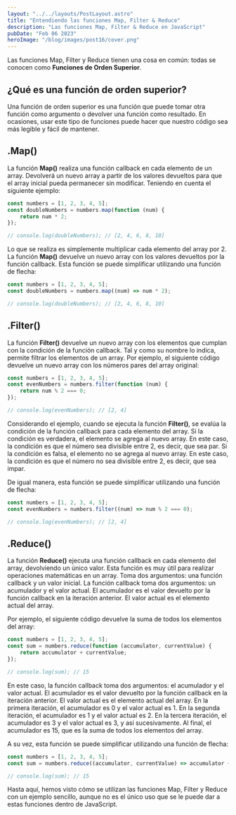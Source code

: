 ```yaml
---
layout: "../../layouts/PostLayout.astro"
title: "Entendiendo las funciones Map, Filter & Reduce"
description: "Las funciones Map, Filter & Reduce en JavaScript"
pubDate: "Feb 06 2023"
heroImage: "/blog/images/post16/cover.png"
---
```


Las funciones Map, Filter y Reduce tienen una cosa en común: todas se conocen como **Funciones de Orden Superior**.

## ¿Qué es una función de orden superior?

Una función de orden superior es una función que puede tomar otra función como argumento o devolver una función como resultado. En ocasiones, usar este tipo de funciones puede hacer que nuestro código sea más legible y fácil de mantener.

## .Map()

La función **Map()** realiza una función callback en cada elemento de un array. Devolverá un nuevo array a partir de los valores devueltos para que el array inicial pueda permanecer sin modificar. Teniendo en cuenta el siguiente ejemplo:

```js
const numbers = [1, 2, 3, 4, 5];
const doubleNumbers = numbers.map(function (num) {
	return num * 2;
});

// console.log(doubleNumbers); // [2, 4, 6, 8, 10]
```

Lo que se realiza es simplemente multiplicar cada elemento del array por 2. La función **Map()** devuelve un nuevo array con los valores devueltos por la función callback. Esta función se puede simplificar utilizando una función de flecha:

```js
const numbers = [1, 2, 3, 4, 5];
const doubleNumbers = numbers.map((num) => num * 2);

// console.log(doubleNumbers); // [2, 4, 6, 8, 10]
```

## .Filter()

La función **Filter()** devuelve un nuevo array con los elementos que cumplan con la condición de la función callback. Tal y como su nombre lo indica, permite filtrar los elementos de un array. Por ejemplo, el siguiente código devuelve un nuevo array con los números pares del array original:

```js
const numbers = [1, 2, 3, 4, 5];
const evenNumbers = numbers.filter(function (num) {
	return num % 2 === 0;
});

// console.log(evenNumbers); // [2, 4]
```

Considerando el ejemplo, cuando se ejecuta la función **Filter()**, se evalúa la condición de la función callback para cada elemento del array. Si la condición es verdadera, el elemento se agrega al nuevo array. En este caso, la condición es que el número sea divisible entre 2, es decir, que sea par. Si la condición es falsa, el elemento no se agrega al nuevo array. En este caso, la condición es que el número no sea divisible entre 2, es decir, que sea impar.

De igual manera, esta función se puede simplificar utilizando una función de flecha:

```js
const numbers = [1, 2, 3, 4, 5];
const evenNumbers = numbers.filter((num) => num % 2 === 0);

// console.log(evenNumbers); // [2, 4]
```

## .Reduce()

La función **Reduce()** ejecuta una función callback en cada elemento del array, devolviendo un único valor. Esta función es muy útil para realizar operaciones matemáticas en un array. Toma dos argumentos: una función callback y un valor inicial. La función callback toma dos argumentos: un acumulador y el valor actual. El acumulador es el valor devuelto por la función callback en la iteración anterior. El valor actual es el elemento actual del array.

Por ejemplo, el siguiente código devuelve la suma de todos los elementos del array:

```js
const numbers = [1, 2, 3, 4, 5];
const sum = numbers.reduce(function (accumulator, currentValue) {
	return accumulator + currentValue;
});

// console.log(sum); // 15
```

En este caso, la función callback toma dos argumentos: el acumulador y el valor actual. El acumulador es el valor devuelto por la función callback en la iteración anterior. El valor actual es el elemento actual del array. En la primera iteración, el acumulador es 0 y el valor actual es 1. En la segunda iteración, el acumulador es 1 y el valor actual es 2. En la tercera iteración, el acumulador es 3 y el valor actual es 3, y asi sucesivamente. Al final, el acumulador es 15, que es la suma de todos los elementos del array.

A su vez, esta función se puede simplificar utilizando una función de flecha:

```js
const numbers = [1, 2, 3, 4, 5];
const sum = numbers.reduce((accumulator, currentValue) => accumulator + currentValue);

// console.log(sum); // 15
```

Hasta aquí, hemos visto cómo se utilizan las funciones Map, Filter y Reduce con un ejemplo sencillo, aunque no es el único uso que se le puede dar a estas funciones dentro de JavaScript.